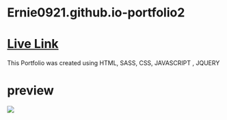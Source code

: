 # Ernie0921.github.io-portfolio2
# [Live Link](http://ernestoportfolio.com/Ernie0921.github.io-portfolio2/)
This Portfolio was created using HTML, SASS, CSS, JAVASCRIPT , JQUERY
# preview

![](./images/portfolio2.gif)
